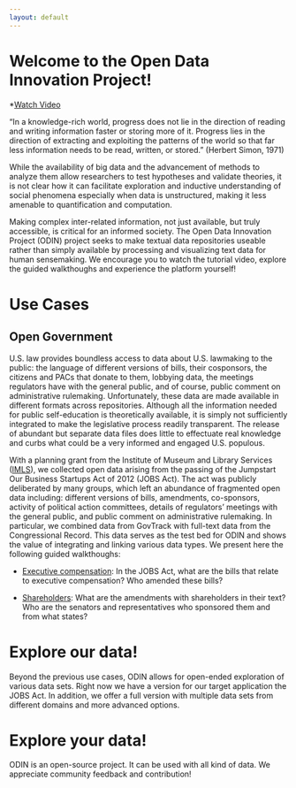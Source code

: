 ```yaml
---
layout: default
---
```


# Welcome to the Open Data Innovation Project!

*[Watch Video](https://www.youtube.com/embed/XldulI-WEJ4?rel=0)

“In a knowledge-rich world, progress does not lie in the direction of reading and writing information faster or storing more of it. Progress lies in the direction of extracting and exploiting the patterns of the world so that far less information needs to be read, written, or stored.” (Herbert Simon, 1971) 

While the availability of big data and the advancement of methods to analyze them allow researchers to test hypotheses and validate theories, it is not clear how it can facilitate exploration and inductive understanding of social phenomena especially when data is unstructured, making it less amenable to quantification and computation.

Making complex inter-related information, not just available, but truly accessible, is critical for an informed society. The Open Data Innovation Project (ODIN) project seeks to make textual data repositories useable rather than simply available by processing and visualizing text data for human sensemaking. We encourage you to watch the tutorial video, explore the guided walkthoughs and experience the platform yourself!
# Use Cases

## Open Government

U.S. law provides boundless access to data about U.S. lawmaking to the public: the language of different versions of bills, their cosponsors, the citizens and PACs that donate to them, lobbying data, the meetings regulators have with the general public, and of course, public comment on administrative rulemaking. Unfortunately, these data are made available in different formats across repositories. Although all the information needed for public self-education is theoretically available, it is simply not sufficiently integrated to make the legislative process readily transparent. The release of abundant but separate data files does little to effectuate real knowledge and curbs what could be a very informed and engaged U.S. populous. 

With a planning grant from the Institute of Museum and Library Services ([IMLS](https://www.imls.gov/)), we collected open data arising from the passing of the Jumpstart Our Business Startups Act of 2012 (JOBS Act). The act was publicly deliberated by many groups, which left an abundance of fragmented open data including: different versions of bills, amendments, co-sponsors, activity of political action committees, details of regulators’ meetings with the general public, and public comment on administrative rulemaking. In particular, we combined data from GovTrack with full-text data from the Congressional Record. This data serves as the test bed for ODIN and shows the value of integrating and linking various data types. We present here the following guided walkthoughs:

* [Executive compensation](https://open-data.stream/app/?config=jobs-act&data=executive-compensation&tour=executive-compensation): In the JOBS Act, what are the bills that relate to executive compensation? Who amended these bills?

* [Shareholders](https://open-data.stream/app/?config=jobs-act&amp;data=shareholders&amp;tour=shareholders):  What are the amendments with shareholders in their text? Who are the senators and representatives who sponsored them and from what states?

# Explore our data!

Beyond the previous use cases, ODIN allows for open-ended exploration of various data sets. Right now we have a version for our target application the JOBS Act. In addition, we offer a full version with multiple data sets from different domains and more advanced options. 

# Explore your data!

 ODIN is an open-source project. It can be used with all kind of data. We appreciate community feedback and contribution! 
